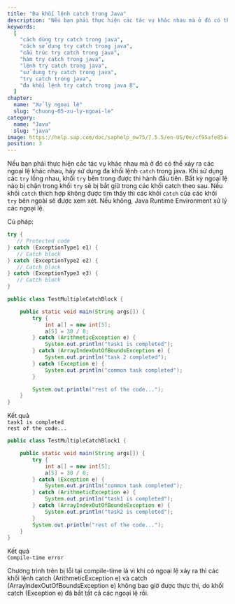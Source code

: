 ```yaml
---
title: "Đa khối lệnh catch trong Java"
description: "Nếu bạn phải thực hiện các tác vụ khác nhau mà ở đó có thể xảy ra các ngoại lệ khác nhau, hãy sử dụng đa khối lệnh catch trong java, bài này chúng ta cùng nhau tìm hiểu về đa khối lệnh catch trong java"
keywords:
  [
    "cách dùng try catch trong java",
    "cách sử dụng try catch trong java",
    "cấu trúc try catch trong java",
    "hàm try catch trong java",
    "lệnh try catch trong java",
    "sử dụng try catch trong java",
    "try catch trong java",
    "đa khối lệnh try catch trong java 8",
  ]
chapter:
  name: "Xử lý ngoại lệ"
  slug: "chuong-05-xu-ly-ngoai-le"
category:
  name: "Java"
  slug: "java"
image: https://help.sap.com/doc/saphelp_nw75/7.5.5/en-US/0e/cf95afe85a470193719866cabd50db/loioc52db5d8c14148c2adec3d36716dea51_LowRes.png
position: 3
---
```


Nếu bạn phải thực hiện các tác vụ khác nhau mà ở đó có thể xảy ra các ngoại lệ khác nhau, hãy sử dụng đa khối lệnh `catch` trong java. Khi sử dụng các `try` lồng nhau, khối `try` bên trong được thi hành đầu tiên. Bất kỳ ngoại lệ nào bị chặn trong khối `try` sẽ bị bắt giữ trong các khối catch theo sau. Nếu khối `catch` thích hợp không được tìm thấy thì các khối `catch` của các khối `try` bên ngoài sẽ được xem xét. Nếu không, Java Runtime Environment xử lý các ngoại lệ.

Cú pháp:

```java
try {
   // Protected code
} catch (ExceptionType1 e1) {
   // Catch block
} catch (ExceptionType2 e2) {
   // Catch block
} catch (ExceptionType3 e3) {
   // Catch block
}
```

<content-example />

```java
public class TestMultipleCatchBlock {

    public static void main(String args[]) {
        try {
            int a[] = new int[5];
            a[5] = 30 / 0;
        } catch (ArithmeticException e) {
            System.out.println("task1 is completed");
        } catch (ArrayIndexOutOfBoundsException e) {
            System.out.println("task 2 completed");
        } catch (Exception e) {
            System.out.println("common task completed");
        }

        System.out.println("rest of the code...");
    }
}
```

<div class="window">
  <div class="window-header">
    <div class="action-buttons"></div>
    <span class="title-popup">Kết quả</span>
  </div>
  <div class="window-body">
    <code>task1 is completed</code><br/>
    <code>rest of the code...</code>
  </div>
</div>

<content-example />

```java
public class TestMultipleCatchBlock1 {

    public static void main(String args[]) {
        try {
            int a[] = new int[5];
            a[5] = 30 / 0;
        } catch (Exception e) {
            System.out.println("common task completed");
        } catch (ArithmeticException e) {
            System.out.println("task1 is completed");
        } catch (ArrayIndexOutOfBoundsException e) {
            System.out.println("task2 is completed");
        }
        System.out.println("rest of the code...");
    }
}
```

<div class="window">
  <div class="window-header">
    <div class="action-buttons"></div>
    <span class="title-popup">Kết quả</span>
  </div>
  <div class="window-body">
    <code>Compile-time error</code>
  </div>
</div>

Chương trình trên bị lỗi tại compile-time là vì khi có ngoại lệ xảy ra thì các khối lệnh catch (ArithmeticException e) và catch (ArrayIndexOutOfBoundsException e) không bao giờ được thực thi, do khối catch (Exception e) đã bắt tất cả các ngoại lệ rồi.
